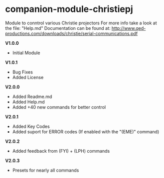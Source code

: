 # companion-module-christiepj

Module to conntrol various Christie projectors
For more info take a look at the file: "Help.md"
Documentation can be found at: http://www.qed-productions.com/downloads/christie/serial-communications.pdf

**V1.0.0**
* Initial Module

**V1.0.1**
* Bug Fixes
* Added License

**V2.0.0**
* Added Readme.md
* Added Help.md
* Added +40 new commands for better control

**V2.0.1**
* Added Key Codes
* Added suport for ERROR codes (If enabled with the "(EME)" command)

**V2.0.2**
* Added feedback from (FYI) + (LPH) commands

**V2.0.3**
* Presets for nearly all commands
